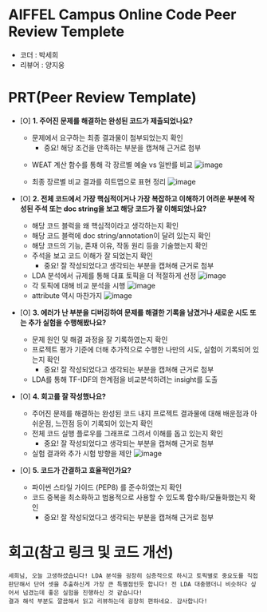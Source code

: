 # AIFFEL Campus Online Code Peer Review Templete
- 코더 : 박세희
- 리뷰어 : 양지웅


# PRT(Peer Review Template)
- [O]  **1. 주어진 문제를 해결하는 완성된 코드가 제출되었나요?**
    - 문제에서 요구하는 최종 결과물이 첨부되었는지 확인
        - 중요! 해당 조건을 만족하는 부분을 캡쳐해 근거로 첨부
    * WEAT 계산 함수를 통해 각 장르별 예술 vs 일반를 비교
    ![image](https://github.com/user-attachments/assets/2e014d86-fa8d-440b-bf9a-fc1843bacd34)

    * 최종 장르별 비교 결과를 히트맵으로 표현 정리
    ![image](https://github.com/user-attachments/assets/5a494a4a-1163-4fbc-b08f-af035e7a58c0)

    
- [O]  **2. 전체 코드에서 가장 핵심적이거나 가장 복잡하고 이해하기 어려운 부분에 작성된 
주석 또는 doc string을 보고 해당 코드가 잘 이해되었나요?**
    - 해당 코드 블럭을 왜 핵심적이라고 생각하는지 확인
    - 해당 코드 블럭에 doc string/annotation이 달려 있는지 확인
    - 해당 코드의 기능, 존재 이유, 작동 원리 등을 기술했는지 확인
    - 주석을 보고 코드 이해가 잘 되었는지 확인
        - 중요! 잘 작성되었다고 생각되는 부분을 캡쳐해 근거로 첨부
    * LDA 분석에서 규제를 통해 대표 토픽을 더 적절하게 선정
    ![image](https://github.com/user-attachments/assets/a38e84f2-7a8f-42db-8959-0c864bc3a7fb)
    * 각 토픽에 대해 비교 분석을 시행
    ![image](https://github.com/user-attachments/assets/7cd5b5e8-8a85-4574-a511-db786912ff04)
    * attribute 역시 마찬가지
    ![image](https://github.com/user-attachments/assets/ac58f53b-c970-4235-97b4-ac4ac001805c)

- [O]  **3. 에러가 난 부분을 디버깅하여 문제를 해결한 기록을 남겼거나
새로운 시도 또는 추가 실험을 수행해봤나요?**
    - 문제 원인 및 해결 과정을 잘 기록하였는지 확인
    - 프로젝트 평가 기준에 더해 추가적으로 수행한 나만의 시도, 
    실험이 기록되어 있는지 확인
        - 중요! 잘 작성되었다고 생각되는 부분을 캡쳐해 근거로 첨부
    * LDA를 통해 TF-IDF의 한계점을 비교분석하려는 insight를 도출
- [O]  **4. 회고를 잘 작성했나요?**
    - 주어진 문제를 해결하는 완성된 코드 내지 프로젝트 결과물에 대해
    배운점과 아쉬운점, 느낀점 등이 기록되어 있는지 확인
    - 전체 코드 실행 플로우를 그래프로 그려서 이해를 돕고 있는지 확인
        - 중요! 잘 작성되었다고 생각되는 부분을 캡쳐해 근거로 첨부
    * 실험 결과와 추가 시험 방향을 제안
    ![image](https://github.com/user-attachments/assets/2a44830e-9d79-4c89-afca-b467007ab32d)

- [O]  **5. 코드가 간결하고 효율적인가요?**
    - 파이썬 스타일 가이드 (PEP8) 를 준수하였는지 확인
    - 코드 중복을 최소화하고 범용적으로 사용할 수 있도록 함수화/모듈화했는지 확인
        - 중요! 잘 작성되었다고 생각되는 부분을 캡쳐해 근거로 첨부


# 회고(참고 링크 및 코드 개선)
```
세희님, 오늘 고생하셨습니다! LDA 분석을 굉장히 심층적으로 하시고 토픽별로 중요도를 직접 판단해서 단어 셋을 추출하신게 가장 큰 특별점인듯 합니다! 전 LDA 대충했더니 비슷하다 싶어서 넘겼는데 좋은 실험을 진행하신 것 같습니다!
결과 해석 부분도 깔끔해서 읽고 리뷰하는데 굉장히 편하네요. 감사합니다! 
```
